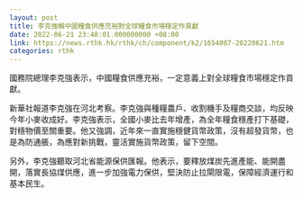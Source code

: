 ```yaml
---
layout: post
title: 李克強稱中國糧食供應充裕對全球糧食市場穩定作貢獻
date: 2022-06-21 23:48:01.000000000 +08:00
link: https://news.rthk.hk/rthk/ch/component/k2/1654087-20220621.htm
categories: rthk
---
```


國務院總理李克強表示，中國糧食供應充裕，一定意義上對全球糧食市場穩定作貢獻。

新華社報道李克強在河北考察。李克強與種糧農戶、收割機手及糧商交談，均反映今年小麥收成好。李克強表示，全國小麥比去年增產，為全年糧食穩產打下基礎，對穩物價至關重要。他又強調，近年來一直實施穩健貨幣政策，沒有超發貨幣，也是為防通脹，為應對新挑戰，靈活實施貨幣政策，留下空間。

另外，李克強聽取河北省能源保供匯報。他表示，要釋放煤炭先進產能、能開盡開，落實長協煤供應，進一步加強電力保供，堅決防止拉閘限電，保障經濟運行和基本民生。
